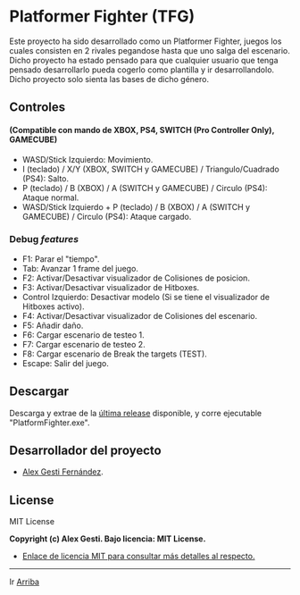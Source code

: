 # Platformer Fighter (TFG)

Este proyecto ha sido desarrollado como un Platformer Fighter, juegos los cuales consisten en 2 rivales pegandose hasta que uno salga del escenario. Dicho proyecto ha estado pensado para que cualquier usuario que tenga pensado desarrollarlo pueda cogerlo como plantilla y ir desarrollandolo. 
Dicho proyecto solo sienta las bases de dicho género.

## Controles
#### (Compatible con mando de XBOX, PS4, SWITCH (Pro Controller Only), GAMECUBE)

- WASD/Stick Izquierdo: Movimiento.
- I (teclado) / X/Y (XBOX, SWITCH y GAMECUBE) / Triangulo/Cuadrado (PS4): Salto.
- P (teclado) / B (XBOX) / A (SWITCH y GAMECUBE) / Circulo (PS4): Ataque normal.
- WASD/Stick Izquierdo + P (teclado) / B (XBOX) / A (SWITCH y GAMECUBE) / Circulo (PS4): Ataque cargado.

### Debug _features_
- F1: Parar el "tiempo".
- Tab: Avanzar 1 frame del juego.
- F2: Activar/Desactivar visualizador de Colisiones de posicion.
- F3: Activar/Desactivar visualizador de Hitboxes.
- Control Izquierdo: Desactivar modelo (Si se tiene el visualizador de Hitboxes activo).
- F4: Activar/Desactivar visualizador de Colisiones del escenario.
- F5: Añadir daño.
- F6: Cargar escenario de testeo 1.
- F7: Cargar escenario de testeo 2.
- F8: Cargar escenario de Break the targets (TEST).
- Escape: Salir del juego.

## Descargar

Descarga y extrae de la [última release](https://github.com/alexgesti/Platform-Fighter-TFG/releases/tag/v.0.20.15092024_Hotfixes) disponible, y corre ejecutable "PlatformFighter.exe".

## Desarrollador del proyecto

- [Alex Gesti Fernández](https://github.com/alexgesti).

## License

MIT License

**Copyright (c) Alex Gesti. Bajo licencia: MIT License.**

- [Enlace de licencia MIT para consultar más detalles al respecto.](https://opensource.org/licenses/MIT)

***
Ir [Arriba](https://github.com/alexgesti/PROYECTO-2](https://github.com/alexgesti/Platform-Fighter-TFG))
